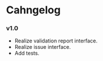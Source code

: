 # Cahngelog

### v1.0

* Realize validation report interface.
* Realize issue interface.
* Add tests.

